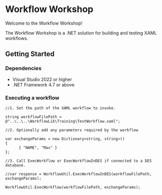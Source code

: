 # Workflow Workshop

Welcome to the Workflow Workshop!

The Workflow Workshop is a .NET solution for building and testing XAML workflows.

## Getting Started

### Dependencies

* Visual Studio 2022 or higher
* .NET Framework 4.7 or above

### Executing a workflow

```Csharp
//1. Set the path of the XAML workflow to invoke.

string workflowFilePath = @"..\..\..\WorkflowLib\Training\TestWorkflow.xaml";

//2. Optionally add any parameters required by the workflow

var exchangeParams = new Dictionary<string, string>()
{
      { "NAME", "Max" }
};

//3. Call ExecWorkflow or ExecWorkflowInDES if connected to a DES database.

//var response = WorkflowUtil.ExecWorkflowInDES(workflowFilePath, exchangeParams);

WorkflowUtil.ExecWorkflow(workflowFilePath, exchangeParams);
```
